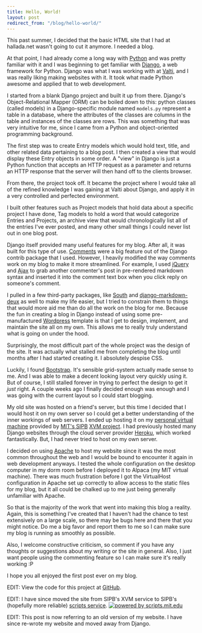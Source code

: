 ```yaml
---
title: Hello, World!
layout: post
redirect_from: "/blog/hello-world/"
---
```


This past summer, I decided that the basic HTML site that I had at hallada.net
wasn't going to cut it anymore. I needed a blog.

At that point, I had already come a long way with [Python](http://python.org/)
and was pretty familiar with it and I was beginning to get familiar with
[Django](https://www.djangoproject.com/), a web framework for Python. Django
was what I was working with at [Valti](https://www.valti.com), and I was really
liking making websites with it. It took what made Python awesome and applied
that to web development.
<!--excerpt-->

I started from a blank Django project and built it up from there. Django's
Object-Relational Mapper (ORM) can be boiled down to this: python classes
(called models) in a Django-specific module named `models.py` represent a table
in a database, where the attributes of the classes are columns in the table and
instances of the classes are rows. This was something that was very intuitive
for me, since I came from a Python and object-oriented programming background.

The first step was to create Entry models which would hold text, title, and
other related data pertaining to a blog post. I then created a view that would
display these Entry objects in some order. A "view" in Django is just a Python
function that accepts an HTTP request as a parameter and returns an HTTP
response that the server will then hand off to the clients browser.

From there, the project took off. It became the project where I would take all
of the refined knowledge I was gaining at Valti about Django, and apply it in a
very controlled and perfected environment. 

I built other features such as Project models that hold data about a specific
project I have done, Tag models to hold a word that would categorize Entries
and Projects, an archive view that would chronologically list all of the
entries I've ever posted, and many other small things I could never list out in
one blog post.

Django itself provided many useful features for my blog. After all, it was
built for this type of use.
[Comments](https://docs.djangoproject.com/en/dev/ref/contrib/comments) were a
big feature out of the Django contrib package that I used. However, I heavily
modified the way comments work on my blog to make it more streamlined. For
example, I used [jQuery](http://jquery.com/) and
[Ajax](http://en.wikipedia.org/wiki/Ajax_(programming)) to grab another
commenter's post in pre-rendered markdown syntax and inserted it into the
comment text box when you click reply on someone's comment.

I pulled in a few third-party packages, like
[South](http://south.aeracode.org/) and
[django-markdown-deux](https://github.com/trentm/django-markdown-deux) as well
to make my life easier, but I tried to constrain them to things that would more
aid me than do all the work on the blog for me. Because the fun in creating a
blog in Django instead of using some pre-manufactured
[Wordpress](http://wordpress.org/) template is that I get to design, implement,
and maintain the site all on my own. This allows me to really truly understand
what is going on under the hood.

Surprisingly, the most difficult part of the whole project was the design of
the site. It was actually what stalled me from completing the blog until months
after I had started creating it. I absolutely despise CSS.

Luckily, I found [Bootstrap](http://twitter.github.com/bootstrap/). It's
sensible grid-system actually made sense to me. And I was able to make a decent
looking layout very quickly using it. But of course, I still stalled forever in
trying to perfect the design to get it *just* right. A couple weeks ago I
finally decided enough was enough and I was going with the current layout so I
could start blogging.

My old site was hosted on a friend's server, but this time I decided that I
would host it on my own server so I could get a better understanding of the
inner workings of web servers. I ended up hosting it on my [personal virtual
machine](http://alpaca.mit.edu) provided by [MIT's SIPB](http://sipb.mit.edu/)
[XVM project](http://xvm.mit.edu/). I had previously hosted many Django
websites through the cloud server provider [Heroku](http://www.heroku.com/),
which worked fantastically. But, I had never tried to host on my own server.

I decided on using [Apache](http://www.apache.org/) to host my website since it
was the most common throughout the web and I would be bound to encounter it
again in web development anyways. I tested the whole configuration on the
desktop computer in my dorm room before I deployed it to Alpaca (my MIT virtual
machine). There was much frustration before I got the VirtualHost configuration
in Apache set up correctly to allow access to the static files for my blog, but
it all could be chalked up to me just being generally unfamiliar with Apache.

So that is the majority of the work that went into making this blog a reality.
Again, this is something I've created that I haven't had the chance to test
extensively on a large scale, so there may be bugs here and there that you
might notice. Do me a big favor and report them to me so I can make sure my
blog is running as smoothly as possible.

Also, I welcome constructive criticism, so comment if you have any thoughts or
suggestions about my writing or the site in general. Also, I just want people
using the commenting feature so I can make sure it's really working :P

I hope you all enjoyed the first post ever on my blog.

EDIT: View the code for this project at
[GitHub](https://github.com/thallada/personalsite).

EDIT: I have since moved the site from SIPB's XVM service to SIPB's (hopefully
more reliable) [scripts service](http://scripts.mit.edu). <a
href="http://scripts.mit.edu/"><img alt="powered by scripts.mit.edu"
src="http://scripts.mit.edu/media/powered_by.gif" /></a>

EDIT: This post is now referring to an old version of my website. I have since
re-wrote my website and moved away from Django.
